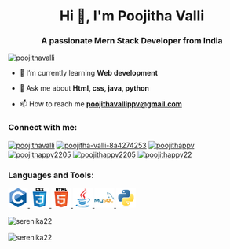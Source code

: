 <h1 align="center">Hi 👋, I'm Poojitha Valli</h1>
<h3 align="center">A passionate Mern Stack Developer from India</h3>

<p align="left"> <a href="https://twitter.com/poojithavalli" target="blank"><img src="https://img.shields.io/twitter/follow/poojithavalli?logo=twitter&style=for-the-badge" alt="poojithavalli" /></a> </p>

- 🌱 I’m currently learning **Web development**

- 💬 Ask me about **Html, css, java, python**

- 📫 How to reach me **poojithavallippv@gmail.com**

<h3 align="left">Connect with me:</h3>
<p align="left">
<a href="https://twitter.com/poojithavalli" target="blank"><img align="center" src="https://raw.githubusercontent.com/rahuldkjain/github-profile-readme-generator/master/src/images/icons/Social/twitter.svg" alt="poojithavalli" height="30" width="40" /></a>
<a href="https://linkedin.com/in/poojitha-valli-8a4274253" target="blank"><img align="center" src="https://raw.githubusercontent.com/rahuldkjain/github-profile-readme-generator/master/src/images/icons/Social/linked-in-alt.svg" alt="poojitha-valli-8a4274253" height="30" width="40" /></a>
<a href="https://www.codechef.com/users/poojithappv" target="blank"><img align="center" src="https://cdn.jsdelivr.net/npm/simple-icons@3.1.0/icons/codechef.svg" alt="poojithappv" height="30" width="40" /></a>
<a href="https://www.hackerrank.com/poojithappv2205" target="blank"><img align="center" src="https://raw.githubusercontent.com/rahuldkjain/github-profile-readme-generator/master/src/images/icons/Social/hackerrank.svg" alt="poojithappv2205" height="30" width="40" /></a>
<a href="https://www.leetcode.com/poojithappv2205" target="blank"><img align="center" src="https://raw.githubusercontent.com/rahuldkjain/github-profile-readme-generator/master/src/images/icons/Social/leet-code.svg" alt="poojithappv2205" height="30" width="40" /></a>
<a href="https://auth.geeksforgeeks.org/user/poojithappv22" target="blank"><img align="center" src="https://raw.githubusercontent.com/rahuldkjain/github-profile-readme-generator/master/src/images/icons/Social/geeks-for-geeks.svg" alt="poojithappv22" height="30" width="40" /></a>
</p>

<h3 align="left">Languages and Tools:</h3>
<p align="left"> <a href="https://www.cprogramming.com/" target="_blank" rel="noreferrer"> <img src="https://raw.githubusercontent.com/devicons/devicon/master/icons/c/c-original.svg" alt="c" width="40" height="40"/> </a> <a href="https://www.w3schools.com/css/" target="_blank" rel="noreferrer"> <img src="https://raw.githubusercontent.com/devicons/devicon/master/icons/css3/css3-original-wordmark.svg" alt="css3" width="40" height="40"/> </a> <a href="https://www.w3.org/html/" target="_blank" rel="noreferrer"> <img src="https://raw.githubusercontent.com/devicons/devicon/master/icons/html5/html5-original-wordmark.svg" alt="html5" width="40" height="40"/> </a> <a href="https://www.java.com" target="_blank" rel="noreferrer"> <img src="https://raw.githubusercontent.com/devicons/devicon/master/icons/java/java-original.svg" alt="java" width="40" height="40"/> </a> <a href="https://www.mysql.com/" target="_blank" rel="noreferrer"> <img src="https://raw.githubusercontent.com/devicons/devicon/master/icons/mysql/mysql-original-wordmark.svg" alt="mysql" width="40" height="40"/> </a> <a href="https://www.python.org" target="_blank" rel="noreferrer"> <img src="https://raw.githubusercontent.com/devicons/devicon/master/icons/python/python-original.svg" alt="python" width="40" height="40"/> </a> </p>

<p><img align="center" src="https://github-readme-stats.vercel.app/api/top-langs?username=serenika22&show_icons=true&locale=en&layout=compact" alt="serenika22" /></p>

<p><img align="center" src="https://github-readme-streak-stats.herokuapp.com/?user=serenika22&" alt="serenika22" /></p>

